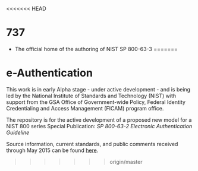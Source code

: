 <<<<<<< HEAD
# 737
+ The official home of the authoring of NIST SP 800-63-3
=======
# e-Authentication

This work is in early Alpha stage - under active development - and is being led by the National Institute of Standards and Technology (NIST) with support from the GSA Office of Government-wide Policy, Federal Identity Credentialing and Access Management (FICAM) program office.  

The repository is for the active development of a proposed new model for a NIST 800 series Special Publication: _SP 800-63-2 Electronic Authentication Guideline_

Source information, current standards, and public comments received through May 2015 can be found [here](http://csrc.nist.gov/groups/ST/eauthentication/sp800-63-2_call-comments.html).

>>>>>>> origin/master
